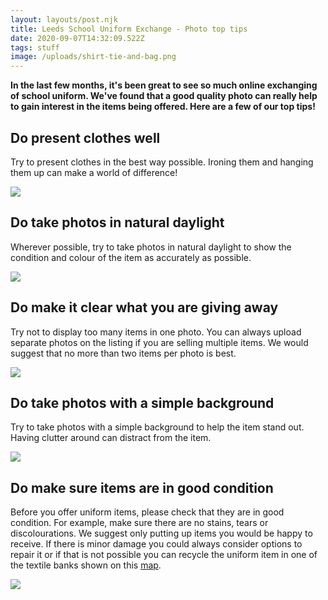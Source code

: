 ```yaml
---
layout: layouts/post.njk
title: Leeds School Uniform Exchange - Photo top tips
date: 2020-09-07T14:32:09.522Z
tags: stuff
image: /uploads/shirt-tie-and-bag.png
---
```

**In the last few months, it's been great to see so much online exchanging of school uniform. We've found that a good quality photo can really help to gain interest in the items being offered. Here are a few of our top tips!**

## **Do** present clothes well

Try to present clothes in the best way possible. Ironing them and hanging them up can make a world of difference! 

![](/uploads/shirt.png)

## **Do** take photos in natural daylight

Wherever possible, try to take photos in natural daylight to show the condition and colour of the item as accurately as possible.

![](/uploads/dress.png)

## **Do** make it clear what you are giving away

Try not to display too many items in one photo. You can always upload separate photos on the listing if you are selling multiple items. We would suggest that no more than two items per photo is best.

![](/uploads/jumper-and-skirt.png)

## Do take photos with a simple background

Try to take photos with a simple background to help the item stand out. Having clutter around can distract from the item.

![](/uploads/jumper.png)

## **Do make sure items are in good condition**

Before you offer uniform items, please check that they are in good condition. For example, make sure there are no stains, tears or discolourations. We suggest only putting up items you would be happy to receive. If there is minor damage you could always consider options to repair it or if that is not possible you can recycle the uniform item in one of the textile banks shown on this [map](https://www.google.com/maps/d/u/1/viewer?hl=en&mid=18ktKdUeew3oQpjOnezeTyLtt9pk1KK7w&ll=53.83676365656107%2C-1.5013154999999268&z=11).

![](/uploads/trousers.png)